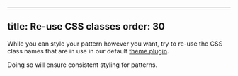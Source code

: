***

title: Re-use CSS classes
order: 30
---------

While you can style your pattern however you want, try to re-use the CSS class names that
are in use in our default [theme plugin](/reference/packages/plugin-theme/).

Doing so will ensure consistent styling for patterns.
